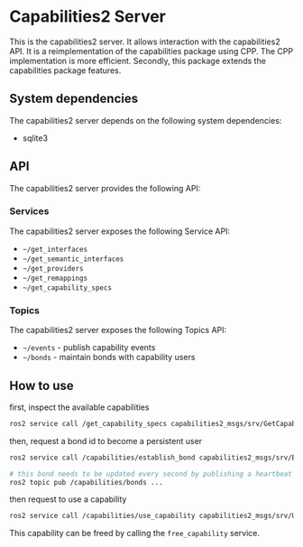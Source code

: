 # Capabilities2 Server

This is the capabilities2 server. It allows interaction with the capabilities2 API. It is a reimplementation of the capabilities package using CPP. The CPP implementation is more efficient. Secondly, this package extends the capabilities package features.

## System dependencies

The capabilities2 server depends on the following system dependencies:

- sqlite3

## API

The capabilities2 server provides the following API:

### Services

The capabilities2 server exposes the following Service API:

- `~/get_interfaces`
- `~/get_semantic_interfaces`
- `~/get_providers`
- `~/get_remappings`
- `~/get_capability_specs`

### Topics

The capabilities2 server exposes the following Topics API:

- `~/events` -  publish capability events
- `~/bonds` -  maintain bonds with capability users

## How to use

first, inspect the available capabilities

```bash
ros2 service call /get_capability_specs capabilities2_msgs/srv/GetCapabilitySpecs
```

then, request a bond id to become a persistent user

```bash
ros2 service call /capabilities/establish_bond capabilities2_msgs/srv/EstablishBond

# this bond needs to be updated every second by publishing a heartbeat the the bond topic
ros2 topic pub /capabilities/bonds ...
```

then request to use a capability

```bash
ros2 service call /capabilities/use_capability capabilities2_msgs/srv/UseCapability
```

This capability can be freed by calling the `free_capability` service.
